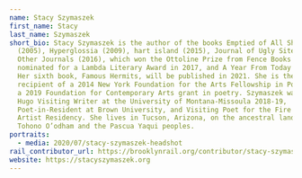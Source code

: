 ```yaml
---
name: Stacy Szymaszek
first_name: Stacy
last_name: Szymaszek
short_bio: Stacy Szymaszek is the author of the books Emptied of All Ships
  (2005), Hyperglossia (2009), hart island (2015), Journal of Ugly Sites and
  Other Journals (2016), which won the Ottoline Prize from Fence Books and was
  nominated for a Lambda Literary Award in 2017, and A Year From Today (2018).
  Her sixth book, Famous Hermits, will be published in 2021. She is the
  recipient of a 2014 New York Foundation for the Arts Fellowship in Poetry, and
  a 2019 Foundation for Contemporary Arts grant in poetry. Szymaszek was the
  Hugo Visiting Writer at the University of Montana-Missoula 2018-19,
  Poet-in-Resident at Brown University, and Visiting Poet for the Fire Island
  Artist Residency. She lives in Tucson, Arizona, on the ancestral lands of the
  Tohono O’odham and the Pascua Yaqui peoples.
portraits:
  - media: 2020/07/stacy-szymaszek-headshot
rail_contributor_url: https://brooklynrail.org/contributor/stacy-szymaszek
website: https://stacyszymaszek.org
---
```

